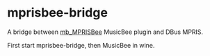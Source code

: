 # mprisbee-bridge
A bridge between [mb_MPRISBee](https://github.com/Kyletsit/mb_MPRISBee) MusicBee plugin and DBus MPRIS.

First start mprisbee-bridge, then MusicBee in wine.
